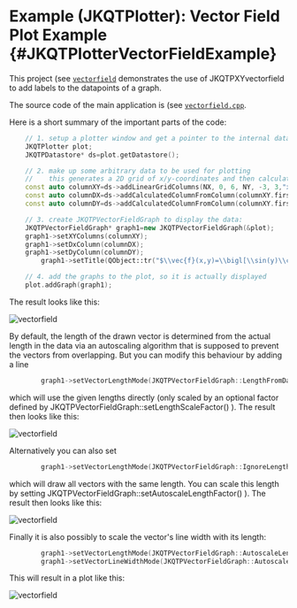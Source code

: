 # Example (JKQTPlotter): Vector Field Plot Example {#JKQTPlotterVectorFieldExample}
This project (see [`vectorfield`](https://github.com/jkriege2/JKQtPlotter/tree/master/examples/vectorfield) demonstrates the use of JKQTPXYvectorfield to add labels to the datapoints of a graph. 

The source code of the main application is (see [`vectorfield.cpp`](https://github.com/jkriege2/JKQtPlotter/tree/master/examples/vectorfield/vectorfield.cpp).

Here is a short summary of the important parts of the code:

```.cpp
    // 1. setup a plotter window and get a pointer to the internal datastore (for convenience)
    JKQTPlotter plot;
    JKQTPDatastore* ds=plot.getDatastore();

    // 2. make up some arbitrary data to be used for plotting
    //    this generates a 2D grid of x/y-coordinates and then calculates dx=cos(y)*sqrt(x/3.0) and dy=sin(x)*sqrt(x/3.0)
    const auto columnXY=ds->addLinearGridColumns(NX, 0, 6, NY, -3, 3,"x","y");
    const auto columnDX=ds->addCalculatedColumnFromColumn(columnXY.first, columnXY.second, [](double x,double y) { return sin(y)*sqrt(x/3.0); });
    const auto columnDY=ds->addCalculatedColumnFromColumn(columnXY.first, columnXY.second, [](double x,double y) { return cos(x)*sqrt(x/3.0); });

    // 3. create JKQTPVectorFieldGraph to display the data:
    JKQTPVectorFieldGraph* graph1=new JKQTPVectorFieldGraph(&plot);
    graph1->setXYColumns(columnXY);
    graph1->setDxColumn(columnDX);
    graph1->setDyColumn(columnDY);
        graph1->setTitle(QObject::tr("$\\vec{f}(x,y)=\\bigl[\\sin(y)\\cdot\\sqrt{x/3}, \\cos(x)\\cdot\\sqrt{x/3}\\bigr]^\\mathrm{T}$"));

    // 4. add the graphs to the plot, so it is actually displayed
    plot.addGraph(graph1);
```


The result looks like this:

![vectorfield](https://raw.githubusercontent.com/jkriege2/JKQtPlotter/master/screenshots/vectorfield.png)


By default, the length of the drawn vector is determined from the actual length in the data via an autoscaling algorithm that is supposed to prevent the vectors from overlapping.
But you can modify this behaviour by adding a line 

```.cpp
        graph1->setVectorLengthMode(JKQTPVectorFieldGraph::LengthFromData);
```

which will use the given lengths directly (only scaled by an optional factor defined by JKQTPVectorFieldGraph::setLengthScaleFactor() ). The result then looks like this:

![vectorfield](https://raw.githubusercontent.com/jkriege2/JKQtPlotter/master/doc/images/JKQTPVectorFieldGraphLengthFromData.png)

Alternatively you can also set 

```.cpp
        graph1->setVectorLengthMode(JKQTPVectorFieldGraph::IgnoreLength);
```

which will draw all vectors with the same length. You can scale this length by setting  JKQTPVectorFieldGraph::setAutoscaleLengthFactor() ). The result then looks like this:

![vectorfield](https://raw.githubusercontent.com/jkriege2/JKQtPlotter/master/doc/images/JKQTPVectorFieldGraphIgnoreLength.png)


Finally it is also possibly to scale the vector's line width with its length:

```.cpp
        graph1->setVectorLengthMode(JKQTPVectorFieldGraph::AutoscaleLength);
        graph1->setVectorLineWidthMode(JKQTPVectorFieldGraph::AutoscaleLineWidthFromLength);
```

This will result in a plot like this:

![vectorfield](https://raw.githubusercontent.com/jkriege2/JKQtPlotter/master/doc/images/JKQTPVectorFieldGraphAutoscaleLengthAutoscaleLineWidthFromLength.png)
